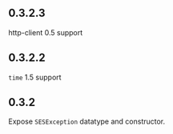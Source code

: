 ## 0.3.2.3

http-client 0.5 support

## 0.3.2.2

`time` 1.5 support

## 0.3.2

Expose `SESException` datatype and constructor.
